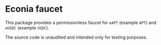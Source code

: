 # Econia faucet

This package provides a permissionless faucet for `eAPT` (example `APT`) and `eUSDC` (example `USDC`).

The source code is unaudited and intended only for testing purposes.
